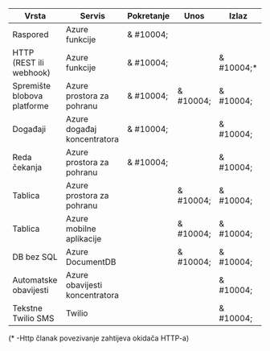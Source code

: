 Vrsta | Servis | Pokretanje | Unos | Izlaz 
-----|---------|---------|-------|--------
Raspored | Azure funkcije | & #10004; |  | 
HTTP (REST ili webhook) | Azure funkcije | & #10004; |  | & #10004;\*
Spremište blobova platforme | Azure prostora za pohranu | & #10004; | & #10004; | & #10004; 
Događaji | Azure događaj koncentratora | & #10004; | | & #10004;
Reda čekanja | Azure prostora za pohranu | & #10004; |  | & #10004;
Tablica | Azure prostora za pohranu |  | & #10004; | & #10004;
Tablica | Azure mobilne aplikacije |  | & #10004; | & #10004;
DB bez SQL | Azure DocumentDB |  | & #10004; | & #10004;
Automatske obavijesti | Azure obavijesti koncentratora | | | & #10004;
Tekstne Twilio SMS | Twilio | | | & #10004;

(\* -Http članak povezivanje zahtijeva okidača HTTP-a)